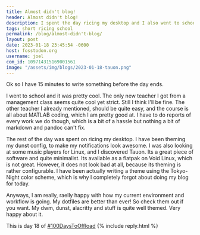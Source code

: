 ```yaml
---
title: Almost didn't blog!
header: Almost didn't blog!
description: I spent the day ricing my desktop and I also went to school, its all right! And my ricing rocks!
tags: short ricing school
permalink: /blog/almost-didn't-blog/
layout: post
date: 2023-01-18 23:45:54 -0600
host: fosstodon.org
username: joel
com_id: 109714315169001561
image: "/assets/img/blogs/2023-01-18-tauon.png"
---
```


Ok so I have 15 minutes to write something before the day ends.

I went to school and it was pretty cool. The only new teacher I got from a management class seems quite cool yet strict. Still I think I'll be fine. The other teacher I already mentioned, should be quite easy, and the course is all about MATLAB coding, which I am pretty good at. I have to do reports of every work we do though, which is a bit of a hassle but nothing a bit of markdown and pandoc can't fix.


The rest of the day was spent on ricing my desktop. I have been theming my dunst config, to make my notifications look awesome. I was also looking at some music players for Linux, and I discovered Tauon. Its a great piece of software and quite minimalist. Its available as a flatpak on Void Linux, which is not great. However, it does not look bad at all, because its theming is rather configurable. I have been actually writing a theme using the Tokyo-Night color scheme, which is why I completely forgot about doing my blog for today.

Anyways, I am really, raelly happy with how my current environment and workflow is going. My dotfiles are better than ever! So check them out if you want. My dwm, dunst, alacritty and stuff is quite well themed. Very happy about it.

This is day 18 of [#100DaysToOffload](https://100daystooffload.com)
{% include reply.html %}
